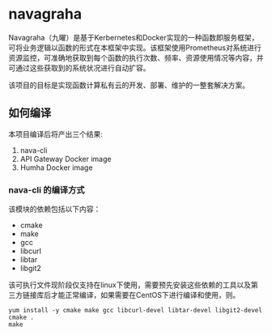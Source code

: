 # navagraha

Navagraha（九曜）是基于Kerbernetes和Docker实现的一种函数即服务框架，可将业务逻辑以函数的形式在本框架中实现。该框架使用Prometheus对系统进行资源监控，可准确地获取到每个函数的执行次数、频率、资源使用情况等内容，并可通过这些获取到的系统状况进行自动扩容。

该项目的目标是实现函数计算私有云的开发、部署、维护的一整套解决方案。

## 如何编译

本项目编译后将产出三个结果:

1. nava-cli
2. API Gateway Docker image
3. Humha Docker image

### nava-cli 的编译方式

该模块的依赖包括以下内容：

* cmake
* make
* gcc
* libcurl
* libtar
* libgit2

该可执行文件现阶段仅支持在linux下使用，需要预先安装这些依赖的工具以及第三方链接库后才能正常编译，如果需要在CentOS下进行编译和使用，则。
```
yum install -y cmake make gcc libcurl-devel libtar-devel libgit2-devel
cmake .
make
```
